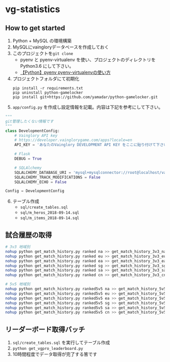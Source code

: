 # vg-statistics

## How to get started

1. Python + MySQL の環境構築
2. MySQLにvaingloryデータベースを作成しておく
3. このプロジェクトを`git clone`
    - pyenv と pyenv-virtualenv を使い、プロジェクトのディレクトリをPython3.6 にして下さい。
    - [【Python】pyenv pyenv-virtualenvの使い方](https://qiita.com/akidroid/items/9f983f875e98eae2fda8)
4. プロジェクトフォルダにて初期化
    ```
    pip install -r requirements.txt
    pip uninstall python-gamelocker
    pip install git+https://github.com/yamadar/python-gamelocker.git
    ```
5. `app/config.py` を作成し設定情報を記載。内容は下記を参考にして下さい。  
```python
"""
git管理したくない情報です
"""
class DevelopmentConfig:
    # Vainglory API key
    # https://developer.vainglorygame.com/apps?locale=en
    API_KEY = 'あなたのVainglory DEVELOPMENT API KEY をここに貼り付けて下さい'

    # Flask
    DEBUG = True

    # SQLAlchemy
    SQLALCHEMY_DATABASE_URI = 'mysql+mysqlconnector://root@localhost/vainglory'
    SQLALCHEMY_TRACK_MODIFICATIONS = False
    SQLALCHEMY_ECHO = False

Config = DevelopmentConfig
```
6. テーブル作成
    - `sql/create_tables.sql`
    - `sql/m_heros_2018-09-14.sql`
    - `sql/m_items_2018-09-14.sql`

## 試合履歴の取得

```sh
# 3v3 地域別
nohup python get_match_history.py ranked na >> get_match_history_3v3_na.log &
nohup python get_match_history.py ranked eu >> get_match_history_3v3_eu.log &
nohup python get_match_history.py ranked ea >> get_match_history_3v3_ea.log &
nohup python get_match_history.py ranked sg >> get_match_history_3v3_sg.log &
nohup python get_match_history.py ranked sa >> get_match_history_3v3_sa.log &
nohup python get_match_history.py ranked cn >> get_match_history_3v3_cn.log &

# 5v5 地域別
nohup python get_match_history.py ranked5v5 na >> get_match_history_5v5_na.log &
nohup python get_match_history.py ranked5v5 eu >> get_match_history_5v5_eu.log &
nohup python get_match_history.py ranked5v5 ea >> get_match_history_5v5_ea.log &
nohup python get_match_history.py ranked5v5 sg >> get_match_history_5v5_sg.log &
nohup python get_match_history.py ranked5v5 sa >> get_match_history_5v5_sa.log &
nohup python get_match_history.py ranked5v5 cn >> get_match_history_5v5_cn.log &
```

## リーダーボード取得バッチ

1. `sql/create_tables.sql` を実行してテーブル作成
2. `python get_vgpro_leaderboard.py`
3. 10時間程度でデータ取得が完了する筈です
